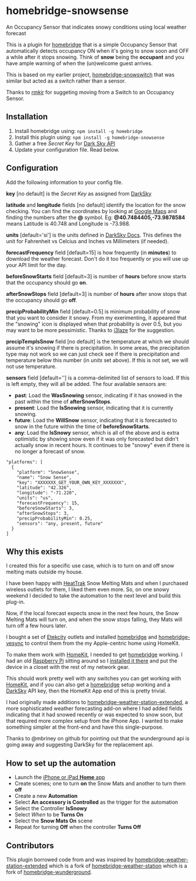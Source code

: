 # homebridge-snowsense
An Occupancy Sensor that indicates snowy conditions using local weather forecast

This is a plugin for [homebridge](https://github.com/nfarina/homebridge) that is a simple Occupancy Sensor that automatically detects occupancy ON when it's going to snow soon and OFF a while after it stops snowing. Think of **snow** being the **occupant** and you have ample warning of when the (un)welcome guest arrives.

This is based on my earlier project, [homebridge-snowswitch](https://github.com/bbernstein/homebridge-snowswitch) that was similar but acted as a switch rather than a sensor.

Thanks to [rmkjr](https://github.com/rmkjr) for suggeting moving from a Switch to an Occupancy Sensor.

## Installation

1. Install homebridge using: `npm install -g homebridge`
2. Install this plugin using: `npm install -g homebridge-snowsense`
3. Gather a free *Secret Key* for  [Dark Sky API](https://darksky.net/dev)
4. Update your configuration file. Read below.

## Configuration

Add the following information to your config file.

**key** [no default] is the *Secret Key* as assigned from [DarkSky](https://darksky.net/dev)

**latitude** and **longitude** fields [no default] identify the location for the snow checking. You can find the coordinates by looking at [Google Maps](https://maps.google.com/) and finding the numbers after the **@** symbol. Eg: **@40.7484405,-73.9878584** means Latitude is 40.748 and Longitude is -73.988.

**units** [default='si'] is the units defined in [DarkSky Docs](https://darksky.net/dev/docs). This defines the unit for Fahrenheit vs Celcius and Inches vs Millimeters (if needed).

**forecastFrequency** field [default=15] is how frequently (in **minutes**) to download the weather forecast. Don't do it too frequently or you will use up your API limit for the day.

**beforeSnowStarts** field [default=3] is number of **hours** before snow starts that the occupancy should go **on**.

**afterSnowStops** field [default=3] is number of **hours** after snow stops that the occupancy should go **off**.

**precipProbabilityMin** field [default=0.5] is minimum probability of snow that you want to consider it snowy. From my exerimenting, it appeared that the "snowing" icon is displayed when that probability is over 0.5, but you may want to be more pessimistic. Thanks to [i3laze](https://github.com/i3laze) for the suggestion.

**precipTempIsSnow** field [no default] is the temperature at which we should assume it's snowing if there is precipitation. In some areas, the precipitation type may not work so we can just check see if there is precipitation and temperature below this number (in *units* set above). If this is not set, we will not use temperature.

**sensors** field [default=''] is a comma-delimited list of sensors to load. If this is left empty, they will all be added. The four available sensors are:

  * **past**: Load the **WasSnowing** sensor, indicating if it has snowed in the past within the time of **afterSnowStops**.
  * **present**: Load the **IsSnowing** sensor, indicating that it is currently snowing.
  * **future**: Load the **WillSnow** sensor, indicating that it is forecasted to snow in the future within the time of **beforeSnowStarts**.
  * **any**: Load the **IsSnowy** sensor, which is all of the above and is extra optimistic by showing snow even if it was only forecasted but didn't actually snow in recent hours. It continues to be "snowy" even if there is no longer a forecast of snow.



```
"platforms": [
  {
    "platform": "SnowSense",
    "name": "Snow Sense",
    "key": "XXXXXXX_GET_YOUR_OWN_KEY_XXXXXXX",
    "latitude": "42.326",
    "longitude": "-71.220",
    "units": "us",
    "forecastFrequency": 15,
    "beforeSnowStarts": 3,
    "afterSnowStops": 3,
    "precipProbabilityMin": 0.25,
    "sensors": "any, present, future"
  }
]
```

## Why this exists

I created this for a specific use case, which is to turn on and off snow melting mats outside my house.

I have been happy with [HeatTrak](https://heattrak.com/) Snow Melting Mats and when I purchased wireless outlets for them, I liked them even more. So, on one snowy weekend I decided to take the automation to the next level and build this plug-in.

Now, if the local forecast expects snow in the next few hours, the Snow Melting Mats will turn on, and when the snow stops falling, they Mats will turn off a few hours later.

I bought a set of [Etekcity](https://www.amazon.com/gp/product/B074GVPYPY) outlets and installed [homebridge](https://github.com/nfarina/homebridge) and [homebridge-vesync](https://www.npmjs.com/package/homebridge-vesync) to control them from the my Apple-centric home using HomeKit.

To make them work with [HomeKit](https://www.apple.com/ios/home/), I needed to get [homebridge](https://www.npmjs.com/package/homebridge) working. I had an old [Raspberry Pi](https://www.raspberrypi.org/) sitting around so I [installed it there](https://github.com/nfarina/homebridge/wiki/Running-HomeBridge-on-a-Raspberry-Pi) and put the device in a closet with the rest of my network gear. 

This should work pretty well with any switches you can get working with [HomeKit](https://www.apple.com/ios/home/), and if you can also get a [homebridge](https://www.npmjs.com/package/homebridge) setup working and a [DarkSky](https://darksky.net/dev) API key, then the HomeKit App end of this is pretty trivial. 

I had originally made additions to [homebridge-weather-station-extended](https://github.com/naofireblade/homebridge-weather-station-extended), a more sophisticated weather forecasting add-on where I had added fields indicating that it had snowed recently or was expected to snow soon, but that required more complex setup from the iPhone App. I wanted to make something simpler at the front-end and have this single-purpose.

Thanks to @mbriney on github for pointing out that the wunderground api is going away and suggesting DarkSky for the replacement api.

## How to set up the automation

- Launch the [iPhone or iPad **Home** app](https://support.apple.com/en-us/HT204893)
- Create scenes; one to turn **on** the Snow Mats and another to turn them **off**
- Create a new **Automation**
- Select **An accessory is Controlled** as the trigger for the automation
- Select the Controller **IsSnowy**
- Select *When* to be **Turns On**
- Select the **Snow Mats On** scene
- Repeat for turning **Off** when the controller **Turns Off**


## Contributors

This plugin borrowed code from and was inspired by [homebridge-weather-station-extended](https://github.com/naofireblade/homebridge-weather-station-extended) which is a fork of [homebridge-weather-station](https://github.com/kcharwood/homebridge-weather-station) which is a fork of [homebridge-wunderground](https://www.npmjs.com/package/homebridge-wunderground).
